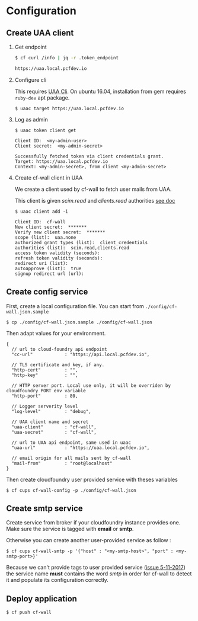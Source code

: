 # Configuration

## Create UAA client

1. Get endpoint

   ```bash
   $ cf curl /info | jq -r .token_endpoint

   https://uaa.local.pcfdev.io
   ```

2. Configure cli

   This requires [UAA Cli](https://github.com/cloudfoundry/cf-uaac). On ubuntu 16.04, installation from
   gem requires ```ruby-dev``` apt package.

   ```
   $ uaac target https://uaa.local.pcfdev.io
   ```

3. Log as admin

   ```
   $ uaac token client get

   Client ID:  <my-admin-user>
   Client secret:  <my-admin-secret>

   Successfully fetched token via client credentials grant.
   Target: https://uaa.local.pcfdev.io
   Context: <my-admin-secret>, from client <my-admin-secret>
   ```

4. Create cf-wall client in UAA

   We create a client used by cf-wall to fetch user mails from UAA.

   This client is given *scim.read* and *clients.read* authorities
   [see doc](https://docs.cloudfoundry.org/concepts/architecture/uaa.html)

   ```
   $ uaac client add -i

   Client ID:  cf-wall
   New client secret:  *******
   Verify new client secret:  *******
   scope (list):  uaa.none
   authorized grant types (list):  client_credentials
   authorities (list):  scim.read,clients.read
   access token validity (seconds):
   refresh token validity (seconds):
   redirect uri (list):
   autoapprove (list):  true
   signup redirect url (url):
   ```

## Create config service

First, create a local configuration file. You can start from ```./config/cf-wall.json.sample```

```
$ cp ./config/cf-wall.json.sample ./config/cf-wall.json
```

Then adapt values for your environment.
```
{
  // url to cloud-foundry api endpoint
  "cc-url"            : "https://api.local.pcfdev.io",

  // TLS certificate and key, if any.
  "http-cert"         : "",
  "http-key"          : "",

  // HTTP server port. Local use only, it will be overriden by cloudfoundry PORT env variable
  "http-port"         : 80,

  // Logger serverity level
  "log-level"         : "debug",

  // UAA client name and secret
  "uaa-client"        : "cf-wall",
  "uaa-secret"        : "cf-wall",

  // url to UAA api endpoint, same used in uaac
  "uaa-url"           : "https://uaa.local.pcfdev.io",

  // email origin for all mails sent by cf-wall
  "mail-from"         : "root@localhost"
}
```

Then create cloudfoundry user provided service with theses variables
```
$ cf cups cf-wall-config -p ./config/cf-wall.json
```

## Create smtp service

Create service from broker if your cloudfoundry instance provides one. Make sure the service
is tagged with **email** or **smtp**.

Otherwise you can create another user-provided service as follow :
```
$ cf cups cf-wall-smtp -p '{"host" : "<my-smtp-host>", "port" : <my-smtp-port>}'
```

Because we can't provide tags to user provided service ([issue 5-11-2017](https://github.com/cloudfoundry/cli/issues/1110))
the service name **must** contains the word *smtp* in order for cf-wall to detect it and populate its configuration
correctly.

## Deploy application

```
$ cf push cf-wall
```



<!-- Local Variables: -->
<!-- ispell-local-dictionary: "american" -->
<!-- End: -->
